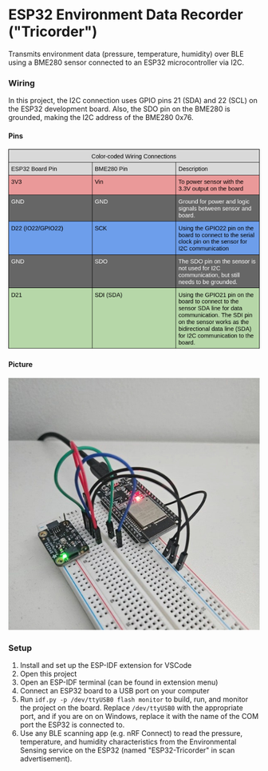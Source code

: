 # ESP32 Environment Data Recorder ("Tricorder")

Transmits environment data (pressure, temperature, humidity) over BLE using a BME280 sensor connected to an ESP32 microcontroller via I2C.

### Wiring

In this project, the I2C connection uses GPIO pins 21 (SDA) and 22 (SCL) on the ESP32 development board. Also, the SDO pin on the BME280 is grounded, making the I2C address of the BME280 0x76.

#### Pins

![Pin setup](images/TricorderPinSetup.png)

#### Picture

![Wiring setup](images/TricorderWiringSetup.jpg)

### Setup

1. Install and set up the ESP-IDF extension for VSCode
2. Open this project
3. Open an ESP-IDF terminal (can be found in extension menu)
4. Connect an ESP32 board to a USB port on your computer
5. Run `idf.py -p /dev/ttyUSB0 flash monitor` to build, run, and monitor the project on the board. Replace `/dev/ttyUSB0` with the appropriate port, and if you are on on Windows, replace it with the name of the COM port the ESP32 is connected to.
6. Use any BLE scanning app (e.g. nRF Connect) to read the pressure, temperature, and humidity characteristics from the Environmental Sensing service on the ESP32 (named "ESP32-Tricorder" in scan advertisement).
